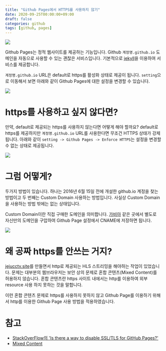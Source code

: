 ```yaml
---
title: "Github Pages에서 HTTPS를 사용하지 않기"
date: 2020-09-25T00:00:00+09:00
draft: false
categories: github
tags: [github, pages]
---
```


![](https://sh0seo.github.io/images/https-main.png)

Github Pages는 정적 웹사이트를 제공하는 기능입니다. Github `계정명.github.io` 도메인을 자동으로 사용할 수 있는 괜찮은 서비스입니다. 기본적으로 [jekyll](https://jekyllrb-ko.github.io)을 이용하여 서비스를 제공합니다. 

`계정명.github.io` URL은 default로 https를 활성화 상태로 제공이 됩니다. `setting`으로 이동해서 보면 아래와 같이 Github Pages에 대한 설정을 변경할 수 있습니다.

![](https://sh0seo.github.io/images/https-setting.png)

# https를 사용하고 싶지 않다면?

만약, default로 제공되는 https를 사용하지 않는다면 어떻게 해야 할까요? default로 https를 제공하지만 `계정명.github.io` URL를 사용한다면 무조건 HTTPS 상태가 강제됩니다. 아래와 같이 `setting -> Github Pages -> Enforce HTTPS`는 설정을 변경할 수 없는 상태로 제공됩니다.

![](https://sh0seo.github.io/images/https-disable.png)

# 그럼 어떻게?

두가지 방법이 있습니다. 하나는 2016년 6월 15일 전에 개설한 github.io 계정을 찾는 방법이고 두 번째는 Custom Domain 사용하는 방법입니다. 사실상 Custom Domain을 사용하는 방법 밖에는 없는 상태입니다. 

Custom Domain이란 직접 구매한 도메인을 의미합니다. [가비아](https://www.gabia.com) 같은 곳에서 별도로 자신만의 도메인을 구압하여 Github Page 설정에서 CNAME에 저장하면 됩니다.

![](https://sh0seo.github.io/images/https-enable.png)

# 왜 공짜 https를 안쓰는 거지?

[jejucctv.site](http://jejucctv.site/)를 만들면서 http로 제공되는 HLS 스트리밍을 해야하는 작업이 있었습니다. 문제는 대부분의 웹브라우저는 보안 상의 문제로 혼합 콘텐츠(Mixed Content)를 허용하지 않습니다. 혼합 콘텐츠란 https 사이트 내에서는 http를 이용하여 외부 resource 사용 하지 못하는 것을 말합니다. 

이런 혼합 콘텐츠 문제로 https를 사용하지 못하지 않고 Github Page를 이용하기 위해서 http를 이용한 Github Page 사용 방법을 적용하였습니다.

# 참고

- [StackOverFlow의 'Is there a way to disable SSL/TLS for GitHub Pages?'](https://stackoverflow.com/questions/38910944/is-there-a-way-to-disable-ssl-tls-for-github-pages)
- [Mixed Content](https://developers.google.com/web/fundamentals/security/prevent-mixed-content/fixing-mixed-content?hl=ko)